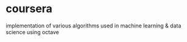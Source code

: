 # coursera
implementation of various algorithms used in machine learning &amp; data science using octave
